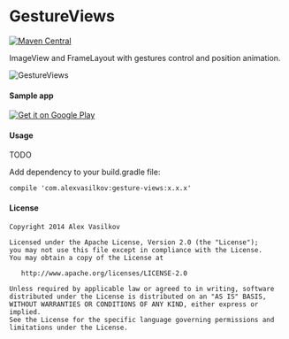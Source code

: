 GestureViews
============

[![Maven Central](https://maven-badges.herokuapp.com/maven-central/com.alexvasilkov/gesture-views/badge.svg)](https://maven-badges.herokuapp.com/maven-central/com.alexvasilkov/gesture-views)

ImageView and FrameLayout with gestures control and position animation.

![GestureViews](https://raw.github.com/alexvasilkov/GestureViews/master/sample/art/logo_small.png)

#### Sample app ####

[![Get it on Google Play](http://developer.android.com/images/brand/en_generic_rgb_wo_60.png)](http://play.google.com/store/apps/details?id=com.alexvasilkov.gestures.sample)

#### Usage ####

TODO

Add dependency to your build.gradle file:

    compile 'com.alexvasilkov:gesture-views:x.x.x'


#### License ####

    Copyright 2014 Alex Vasilkov

    Licensed under the Apache License, Version 2.0 (the "License");
    you may not use this file except in compliance with the License.
    You may obtain a copy of the License at

       http://www.apache.org/licenses/LICENSE-2.0

    Unless required by applicable law or agreed to in writing, software
    distributed under the License is distributed on an "AS IS" BASIS,
    WITHOUT WARRANTIES OR CONDITIONS OF ANY KIND, either express or implied.
    See the License for the specific language governing permissions and
    limitations under the License.
